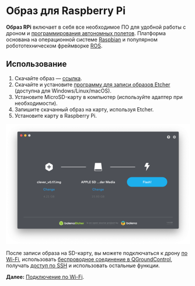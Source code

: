 # Образ для Raspberry Pi

**Образ RPi** включает в себя все необходимое ПО для удобной работы с дроном и [программирования автономных полетов](simple_offboard.md). Платформа основана на операционной системе [Raspbian](https://www.raspberrypi.org/downloads/raspbian/) и популярном робототехническом фреймворке [ROS](ros.md).

## Использование

1. Скачайте образ — [ссылка](https://mail.tezona.ru/raspberryimage/drone.zip).
2. Скачайте и установите [программу для записи образов Etcher](https://www.balena.io/etcher/) (доступна для Windows/Linux/macOS).
3. Установите MicroSD-карту в компьютер (используйте адаптер при необходимости).
4. Запишите скачанный образ на карту, используя Etcher.
5. Установите карту в Raspberry Pi.

<img src="../assets/etcher.png" class="zoom">

После записи образа на SD-карту, вы можете подключаться к дрону [по Wi-Fi](wifi.md), использовать [беспроводное соединение в QGroundControl](gcs_bridge.md), получать [доступ по SSH](ssh.md) и использовать остальные функции.

**Далее:** [Подключение по Wi-Fi](wifi.md).

